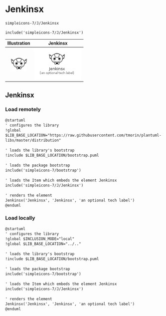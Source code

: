 # Jenkinsx


```text
simpleicons-7/J/Jenkinsx
```

```text
include('simpleicons-7/J/Jenkinsx')
```



| Illustration | Jenkinsx |
| :---: | :---: |
| ![illustration for Illustration](../../simpleicons-7/J/Jenkinsx.png) | ![illustration for Jenkinsx](../../simpleicons-7/J/Jenkinsx.Local.png) |




## Jenkinsx

### Load remotely
```plantuml
@startuml
' configures the library
!global $LIB_BASE_LOCATION="https://raw.githubusercontent.com/tmorin/plantuml-libs/master/distribution"

' loads the library's bootstrap
!include $LIB_BASE_LOCATION/bootstrap.puml

' loads the package bootstrap
include('simpleicons-7/bootstrap')

' loads the Item which embeds the element Jenkinsx
include('simpleicons-7/J/Jenkinsx')

' renders the element
Jenkinsx('Jenkinsx', 'Jenkinsx', 'an optional tech label')
@enduml
```

### Load locally
```plantuml
@startuml
' configures the library
!global $INCLUSION_MODE="local"
!global $LIB_BASE_LOCATION="../.."

' loads the library's bootstrap
!include $LIB_BASE_LOCATION/bootstrap.puml

' loads the package bootstrap
include('simpleicons-7/bootstrap')

' loads the Item which embeds the element Jenkinsx
include('simpleicons-7/J/Jenkinsx')

' renders the element
Jenkinsx('Jenkinsx', 'Jenkinsx', 'an optional tech label')
@enduml
```

